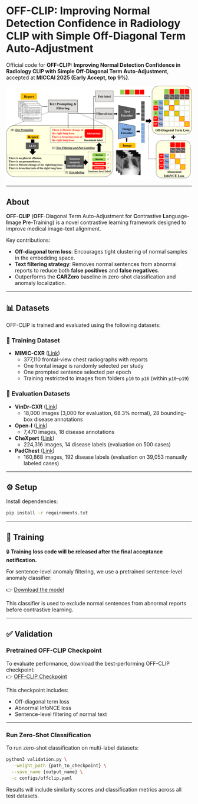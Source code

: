 # OFF-CLIP: Improving Normal Detection Confidence in Radiology CLIP with Simple Off-Diagonal Term Auto-Adjustment

Official code for **OFF-CLIP: Improving Normal Detection Confidence in Radiology CLIP with Simple Off-Diagonal Term Auto-Adjustment**, accepted at **MICCAI 2025 (Early Accept, top 9%)**.

![OFF-CLIP Overview](offclip_figure.png)

---

## About

**OFF-CLIP** (**OFF**-Diagonal Term Auto-Adjustment for **C**ontrastive **L**anguage-**I**mage **P**re-Training) is a novel contrastive learning framework designed to improve medical image–text alignment.

Key contributions:
- **Off-diagonal term loss**: Encourages tight clustering of normal samples in the embedding space.
- **Text filtering strategy**: Removes normal sentences from abnormal reports to reduce both **false positives** and **false negatives**.
- Outperforms the **CARZero** baseline in zero-shot classification and anomaly localization.

---

## 📊 Datasets

OFF-CLIP is trained and evaluated using the following datasets:

### 🔹 Training Dataset
- **MIMIC-CXR** ([Link](https://physionet.org/content/mimic-cxr/2.0.0/))  
  - 377,110 frontal-view chest radiographs with reports  
  - One frontal image is randomly selected per study  
  - One prompted sentence selected per epoch  
  - Training restricted to images from folders `p10` to `p16` (within `p10`–`p19`)

### 🔹 Evaluation Datasets
- **VinDr-CXR** ([Link](https://physionet.org/content/vindr-cxr/1.0.0/))  
  - 18,000 images (3,000 for evaluation, 68.3% normal), 28 bounding-box disease annotations  
- **Open-I** ([Link](https://openi.nlm.nih.gov/faq))  
  - 7,470 images, 18 disease annotations  
- **CheXpert** ([Link](https://stanfordaimi.azurewebsites.net/datasets/23c56a0d-15de-405b-87c8-99c30138950c))  
  - 224,316 images, 14 disease labels (evaluation on 500 cases)  
- **PadChest** ([Link](http://bimcv.cipf.es/bimcv-projects/padchest/))  
  - 160,868 images, 192 disease labels (evaluation on 39,053 manually labeled cases)

---

## ⚙️ Setup

Install dependencies:

```bash
pip install -r requirements.txt
```

---

## 🚀 Training

🔒 **Training loss code will be released after the final acceptance notification.**

For sentence-level anomaly filtering, we use a pretrained sentence-level anomaly classifier:

👉 [Download the model](https://drive.google.com/file/d/1QuRSJBnaj5Plj_XAxRE8XsyjESLyS9wb/view?usp=drive_link)

This classifier is used to exclude normal sentences from abnormal reports before contrastive learning.

---

## ✅ Validation

### Pretrained OFF-CLIP Checkpoint

To evaluate performance, download the best-performing OFF-CLIP checkpoint:  
👉 [OFF-CLIP Checkpoint](https://drive.google.com/file/d/1JmfB2jbl-58aBrxRwaMrGjhPNUUjKNC-/view?usp=drive_link)

This checkpoint includes:
- Off-diagonal term loss  
- Abnormal InfoNCE loss  
- Sentence-level filtering of normal text

---

### Run Zero-Shot Classification

To run zero-shot classification on multi-label datasets:

```bash
python3 validation.py \
  --weight_path {path_to_checkpoint} \
  --save_name {output_name} \
  -c configs/offclip.yaml
```

Results will include similarity scores and classification metrics across all test datasets.

```
